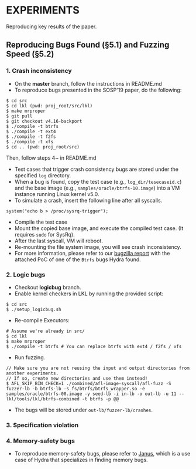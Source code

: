 # EXPERIMENTS

Reproducing key results of the paper.

## Reproducing Bugs Found (§5.1) and Fuzzing Speed (§5.2)

### 1. Crash inconsistency

- On the **master** branch, follow the instructions in README.md
- To reproduce bugs presented in the SOSP'19 paper,
  do the following:
```
$ cd src
$ cd lkl (pwd: proj_root/src/lkl)
$ make mrproper
$ git pull
$ git checkout v4.16-backport
$ ./compile -t btrfs
$ ./compile -t ext4
$ ./compile -t f2fs
$ ./compile -t xfs
$ cd .. (pwd: proj_root/src)
```
Then, follow steps 4~ in README.md

- Test cases that trigger crash consistency bugs are stored under
  the specified `log` directory.
- When a bug is found, copy the test case (e.g., `log_dir/tesecaseid.c`)
  and the base image (e.g., `samples/oracle/btrfs-10.image`) into
  a VM instance running Linux kernel v5.0.
- To simulate a crash, insert the following line after all syscalls.
```
system("echo b > /proc/sysrq-trigger");
```
- Compile the test case
- Mount the copied base image, and execute the compiled test case.
  (It requires `sudo` for SysRq).
- After the last syscall, VM will reboot.
- Re-mounting the file system image, you will see crash inconsistency.
- For more information, please refer to our
  [bugzilla report](https://bugzilla.kernel.org/show_bug.cgi?id=202843)
  with the attached PoC of one of the `Btrfs` bugs Hydra found.

### 2. Logic bugs

- Checkout **logicbug** branch.
- Enable kernel checkers in LKL by running the provided script:
```
$ cd src
$ ./setup_logicbug.sh
```
- Re-compile Executors:
```
# Assume we're already in src/
$ cd lkl
$ make mrproper
$ ./compile -t btrfs # You can replace btrfs with ext4 / f2fs / xfs
```
- Run fuzzing.
```
// Make sure you are not reusing the input and output directories from another experiments.
// If so, create new directories and use them instead!
$ AFL_SKIP_BIN_CHECK=1 ./combined/afl-image-syscall/afl-fuzz -S fuzzer-lb -b btrfs-lb -s fs/btrfs/btrfs_wrapper.so -e samples/oracle/btrfs-00.image -y seed-lb -i in-lb -o out-lb -u 11 -- lkl/tools/lkl/btrfs-combined -t btrfs -p @@
```
- The bugs will be stored under `out-lb/fuzzer-lb/crashes`.

### 3. Specification violation

### 4. Memory-safety bugs

* To reproduce memory-safety bugs,
  please refer to [Janus](https://github.com/sslab-gatech/janus),
  which is a use case of Hydra
  that specializes in finding memory bugs.

